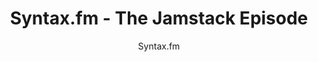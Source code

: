 ---
title: "Syntax.fm - The Jamstack Episode"
description: "Discussion on Jamstack architecture, static sites, and modern web development practices."
topic: "Web Development"
category: podcast
author: "Syntax.fm"
url: "https://syntax.fm/show/001/the-jamstack"
tags: ["jamstack", "static-sites", "web-development"]
difficulty: intermediate
publishedAt: 2025-10-16
---